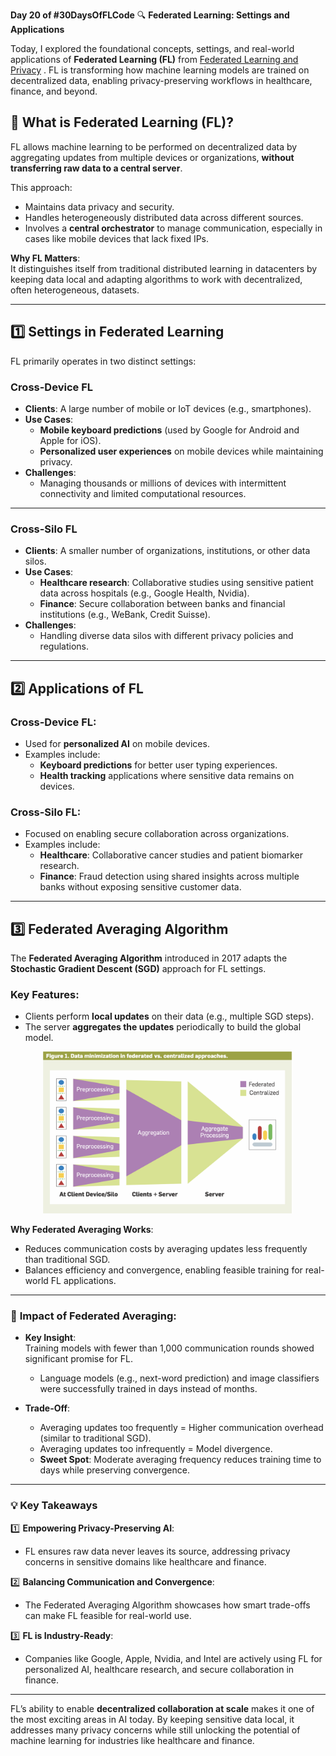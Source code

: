 
**Day 20 of #30DaysOfFLCode** 
🔍 **Federated Learning: Settings and Applications**  

Today, I explored the foundational concepts, settings, and real-world applications of **Federated Learning (FL)** from [Federated Learning and Privacy](https://dl.acm.org/doi/pdf/10.1145/3500240) . FL is transforming how machine learning models are trained on decentralized data, enabling privacy-preserving workflows in healthcare, finance, and beyond.  


## 🔑 **What is Federated Learning (FL)?**  

FL allows machine learning to be performed on decentralized data by aggregating updates from multiple devices or organizations, **without transferring raw data to a central server**.  

This approach:
- Maintains data privacy and security.
- Handles heterogeneously distributed data across different sources.  
- Involves a **central orchestrator** to manage communication, especially in cases like mobile devices that lack fixed IPs.  

**Why FL Matters**:  
It distinguishes itself from traditional distributed learning in datacenters by keeping data local and adapting algorithms to work with decentralized, often heterogeneous, datasets.

---

## 1️⃣ **Settings in Federated Learning**  

FL primarily operates in two distinct settings:  

### **Cross-Device FL**  
- **Clients**: A large number of mobile or IoT devices (e.g., smartphones).  
- **Use Cases**:  
  - **Mobile keyboard predictions** (used by Google for Android and Apple for iOS).  
  - **Personalized user experiences** on mobile devices while maintaining privacy.  
- **Challenges**:  
  - Managing thousands or millions of devices with intermittent connectivity and limited computational resources.  

---

### **Cross-Silo FL**  
- **Clients**: A smaller number of organizations, institutions, or other data silos.  
- **Use Cases**:  
  - **Healthcare research**: Collaborative studies using sensitive patient data across hospitals (e.g., Google Health, Nvidia).  
  - **Finance**: Secure collaboration between banks and financial institutions (e.g., WeBank, Credit Suisse).  
- **Challenges**:  
  - Handling diverse data silos with different privacy policies and regulations.  

---

## 2️⃣ **Applications of FL**  

### **Cross-Device FL**:  
- Used for **personalized AI** on mobile devices.  
- Examples include:
  - **Keyboard predictions** for better user typing experiences.  
  - **Health tracking** applications where sensitive data remains on devices.  

### **Cross-Silo FL**:  
- Focused on enabling secure collaboration across organizations.  
- Examples include:
  - **Healthcare**: Collaborative cancer studies and patient biomarker research.  
  - **Finance**: Fraud detection using shared insights across multiple banks without exposing sensitive customer data.  

---

## 3️⃣ **Federated Averaging Algorithm**  

The **Federated Averaging Algorithm** introduced in 2017 adapts the **Stochastic Gradient Descent (SGD)** approach for FL settings.  

### Key Features:  
- Clients perform **local updates** on their data (e.g., multiple SGD steps).  
- The server **aggregates the updates** periodically to build the global model. 

<p align="center">
  <img src="../../assets/fl_20.png" alt="Federated Learning Diagram" width="400">
</p>

**Why Federated Averaging Works**:  
- Reduces communication costs by averaging updates less frequently than traditional SGD.  
- Balances efficiency and convergence, enabling feasible training for real-world FL applications.  

---

### 🌟 **Impact of Federated Averaging**:  

- **Key Insight**:  
  Training models with fewer than 1,000 communication rounds showed significant promise for FL.  
  - Language models (e.g., next-word prediction) and image classifiers were successfully trained in days instead of months.  

- **Trade-Off**:  
  - Averaging updates too frequently = Higher communication overhead (similar to traditional SGD).  
  - Averaging updates too infrequently = Model divergence.  
  - **Sweet Spot**: Moderate averaging frequency reduces training time to days while preserving convergence.  

---

### 💡 **Key Takeaways**  

1️⃣ **Empowering Privacy-Preserving AI**:  
   - FL ensures raw data never leaves its source, addressing privacy concerns in sensitive domains like healthcare and finance.  

2️⃣ **Balancing Communication and Convergence**:  
   - The Federated Averaging Algorithm showcases how smart trade-offs can make FL feasible for real-world use.  

3️⃣ **FL is Industry-Ready**:  
   - Companies like Google, Apple, Nvidia, and Intel are actively using FL for personalized AI, healthcare research, and secure collaboration in finance.  

---

FL’s ability to enable **decentralized collaboration at scale** makes it one of the most exciting areas in AI today. By keeping sensitive data local, it addresses many privacy concerns while still unlocking the potential of machine learning for industries like healthcare and finance.  





